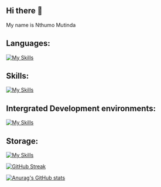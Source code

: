 ## Hi there 👋

My name is Nthumo Mutinda


## Languages:
[![My Skills](https://skillicons.dev/icons?i=js,html,css,wasm,cpp,py)](https://skillicons.dev)

## Skills:
[![My Skills](https://skillicons.dev/icons?i=docker,kubernetes,github,git)](https://skillicons.dev)

## Intergrated Development environments:
[![My Skills](https://skillicons.dev/icons?i=visualstudio,vscode,vim)](https://skillicons.dev)

## Storage:
[![My Skills](https://skillicons.dev/icons?i=redis,postgres)](https://skillicons.dev)

[![GitHub Streak](https://streak-stats.demolab.com/?user=Nthumo&theme=dark)](https://git.io/streak-stats)

[![Anurag's GitHub stats](https://github-readme-stats.vercel.app/api?username=Nthumo)](https://github.com/anuraghazra/github-readme-stats)

<!--🌱 
**Nthumo/Nthumo** is a ✨ _special_ ✨ repository because its `README.md` (this file) appears on your GitHub profile.

Here are some ideas to get you started:

- 🔭 I’m currently working on ...

- 👯 I’m looking to collaborate on ...
- 🤔 I’m looking for help with ...
- 💬 Ask me about ...
- 📫 How to reach me: ...
- 😄 Pronouns: ...
- ⚡ Fun fact: ...
-->
